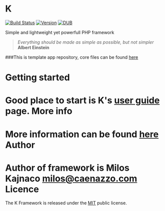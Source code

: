 K
=
[![Build Status](https://travis-ci.org/Kajna/K-Core.svg)](https://travis-ci.org/Kajna/K-Core)
[![Version](https://img.shields.io/badge/version-2.0.0-orange.svg)](https://packagist.org/packages/kajna/k-framework)
[![DUB](https://img.shields.io/dub/l/vibe-d.svg)](http://opensource.org/licenses/MIT)

Simple and lightweight yet powerfull PHP framework
> *Everything should be made as simple as possible, but not simpler* 
**Albert Einstein**

###This is template app repository, core files can be found [here](https://github.com/Kajna/K-Core)

Getting started
=
Good place to start is K's [user guide](http://k-phpframework.com/documentation) page.
More info
=
More information can be found [here](http://k-phpframework.com/)
Author
=
Author of framework is Milos Kajnaco 
milos@caenazzo.com
Licence
=
The K Framework is released under the [MIT](http://opensource.org/licenses/MIT) public license.
